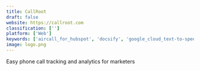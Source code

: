 ```yaml
---
title: CallRoot
draft: false 
website: https://callroot.com
classification: ['']
platform: ['Web']
keywords: ['aircall_for_hubspot', 'docsify', 'google_cloud_text-to-speech', 'intutel_social_analytics', 'knozen', 'life_on_twitter', 'linkedin_message_tracking_by_saleswings', 'lyrebird', 'mailcastr', 'promorepublic', 'ringcentral', 'signals', 'salestools', 'sidekick_by_hubspot', 'snapshot', 'snips_voice_platform', 'socialrank_market_intelligence_for_twitter', 'statshot', 'super_social', 'usmeu', 'voiceops', 'voysis']
image: logo.png
---
```

Easy phone call tracking and analytics for marketers